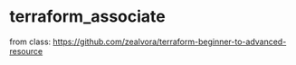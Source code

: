 # terraform_associate
from class:  https://github.com/zealvora/terraform-beginner-to-advanced-resource
